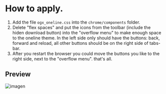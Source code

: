 # How to apply. 
<ol>
  <li>Add the file <code>ogx_oneline.css</code> into the <code>chrome/components</code> folder.</li>
  <li>Delete "flex spaces" and put the icons from the toolbar (include the hiden download button) into the "overflow menu" to make  enough space to the oneline theme. In the left side only should have the buttons: back, forward and reload, all other buttons should be on the right side of tabs-bar. </li>
  <li>After you restart the browser you could move the buttons you like to the right side, next to the "overflow menu". that's all.</li>
</ol>

## Preview
![imagen](https://user-images.githubusercontent.com/22057609/196294613-0d40bef9-e1e2-4ec3-a44e-b6ff3cce5433.png)
